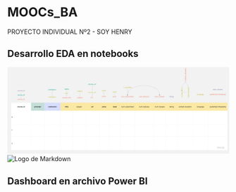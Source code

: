 # MOOCs_BA
 PROYECTO INDIVIDUAL Nº2 - SOY HENRY

 ## Desarrollo EDA en notebooks
![Logo de Markdown](https://raw.githubusercontent.com/fran-as/MOOCs_BA/main/images/EDA_MOOC's%20(1).jpg)
![Logo de Markdown](https://raw.githubusercontent.com/fran-as/MOOCs_BA/main/images/EDA_MOOC's%20.jpg)

 ## Dashboard en archivo Power BI
